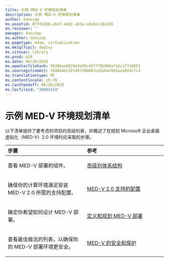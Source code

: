 ```yaml
---
title: 示例 MED-V 环境规划清单
description: 示例 MED-V 环境规划清单
author: dansimp
ms.assetid: 877d1660-abef-4e81-ab3a-a8a3ec181d26
ms.reviewer: ''
manager: dansimp
ms.author: dansimp
ms.pagetype: mdop, virtualization
ms.mktglfcycl: deploy
ms.sitesec: library
ms.prod: w10
ms.date: 06/16/2016
ms.openlocfilehash: 99386ae902943a99cd5f778b90bafd2c1f7a5853
ms.sourcegitcommit: 354664bc527d93f80687cd2eba70d1eea024c7c3
ms.translationtype: MT
ms.contentlocale: zh-CN
ms.lasthandoff: 06/26/2020
ms.locfileid: "10804154"
---
```

# 示例 MED-V 环境规划清单


以下清单提供了要考虑的项目的高级列表，并概述了在规划 Microsoft 企业桌面虚拟化（MED-V）2.0 环境时应采取的步骤。

<table>
<colgroup>
<col width="50%" />
<col width="50%" />
</colgroup>
<thead>
<tr class="header">
<th align="left">步骤</th>
<th align="left">参考</th>
</tr>
</thead>
<tbody>
<tr class="odd">
<td align="left"><p>查看 MED-V 部署的组件。</p></td>
<td align="left"><p><a href="high-level-architecturemedv2.md" data-raw-source="[High-Level Architecture](high-level-architecturemedv2.md)">高级别体系结构</a></p></td>
</tr>
<tr class="even">
<td align="left"><p>确保你的计算环境满足安装 MED-V 2.0 所需的支持配置。</p></td>
<td align="left"><p><a href="med-v-20-supported-configurations.md" data-raw-source="[MED-V 2.0 Supported Configurations](med-v-20-supported-configurations.md)">MED-V 2.0 支持的配置</a></p></td>
</tr>
<tr class="odd">
<td align="left"><p>确定你希望如何设计 MED-V 部署。</p></td>
<td align="left"><p><a href="define-and-plan-your-med-v-deployment.md" data-raw-source="[Define and Plan your MED-V Deployment](define-and-plan-your-med-v-deployment.md)">定义和规划 MED-V 部署</a></p></td>
</tr>
<tr class="even">
<td align="left"><p>查看最佳做法的列表，以确保你的 MED-V 部署环境更安全。</p></td>
<td align="left"><p><a href="security-and-protection-for-med-v.md" data-raw-source="[Security and Protection for MED-V](security-and-protection-for-med-v.md)">MED-V 的安全和保护</a></p></td>
</tr>
</tbody>
</table>

 

 

 





